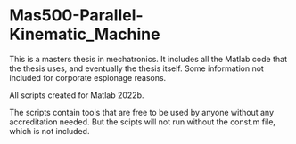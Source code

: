 # Mas500-Parallel-Kinematic_Machine
This is a masters thesis in mechatronics. It includes all the Matlab code that the thesis uses, and eventually the thesis itself.
Some information not included for corporate espionage reasons. 

All scripts created for Matlab 2022b.

The scripts contain tools that are free to be used by anyone without any accreditation needed. 
But the scipts will not run without the const.m file, which is not included. 
